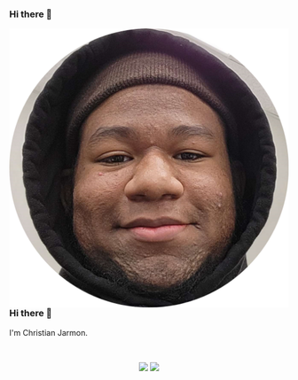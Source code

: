 ### Hi there 👋

<!--
**kyeou/kyeou** is a ✨ _special_ ✨ repository because its `README.md` (this file) appears on your GitHub profile.

Here are some ideas to get you started:

- 🔭 I’m currently working on ...
- 🌱 I’m currently learning ...
- 👯 I’m looking to collaborate on ...
- 🤔 I’m looking for help with ...
- 💬 Ask me about ...
- 📫 How to reach me: ...
- 😄 Pronouns: ...
- ⚡ Fun fact: ...
-->

<img align="left" src="me.png">

### Hi there 👋

I'm Christian Jarmon. 


<br>

<p align = "center">
  <img src = "https://github-readme-stats.vercel.app/api?username=kyeou&show_icons=true&" width = 400>
  <img src = "https://github-readme-streak-stats.herokuapp.com?user=kyeou&hide_border=true" width = 400>
</p>
